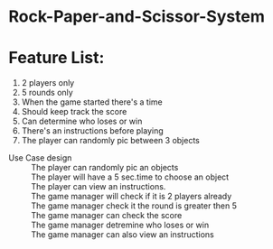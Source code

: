 # Rock-Paper-and-Scissor-System

# Feature List:

1. 2 players only
2. 5 rounds only
3. When the game started there's a time
4. Should keep track the score
5. Can determine who loses or win
6. There's an instructions before playing
7. The player can randomly pic between 3 objects

<dl>
  <dt>Use Case design</dt>
  <dd>The player can randomly pic an objects</dd>
  <dd>The player will have a 5 sec.time to choose an object</dd>
  <dd>The player can view an instructions.</dd>
  <dd>The game manager will check if it is 2 players already</dd>
  <dd>The game manager check it the round is greater then 5</dd>
  <dd>The game manager can check the score</dd>
  <dd>The game manager detremine who loses or win</dd>
  <dd>The game manager can also view an instructions</dd>
 
</dl>

